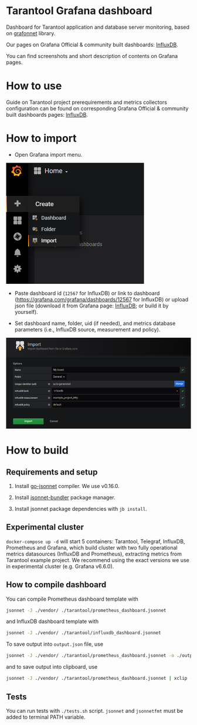 # Tarantool Grafana dashboard

Dashboard for Tarantool application and database server monitoring, based on [grafonnet](https://github.com/grafana/grafonnet-lib) library.

Our pages on Grafana Official & community built dashboards: [InfluxDB](https://grafana.com/grafana/dashboards/12567).

You can find screenshots and short description of contents on Grafana pages.

# How to use

Guide on Tarantool project prerequirements and metrics collectors configuration can be found on corresponding Grafana Official & community built dashboards pages: [InfluxDB](https://grafana.com/grafana/dashboards/12567).

# How to import

* Open Grafana import menu.

![Grafana import button in v6.6.0](./docs/grafana_import_v6.png)

* Paste dashboard id (`12567` for InfluxDB) or link to dashboard (https://grafana.com/grafana/dashboards/12567 for InfluxDB) or upload json file (download it from Grafana page: [InfluxDB](https://grafana.com/grafana/dashboards/12567); or build it by yourself).

* Set dashboard name, folder, uid (if needed), and metrics database parameters (i.e., InfluxDB source, measurement and policy).

![Grafana import setup in v6.6.0 for InfluxDB](./docs/grafana_import_setup_v6.png)

# How to build

## Requirements and setup

1. Install [go-jsonnet](https://github.com/google/go-jsonnet) compiler. We use v0.16.0. 

1. Install [jsonnet-bundler](https://github.com/jsonnet-bundler/jsonnet-bundler) package manager.

1. Install jsonnet package dependencies with ```jb install```.

## Experimental cluster

```docker-compose up -d``` will start 5 containers: Tarantool, Telegraf, InfluxDB, Prometheus and Grafana, which build cluster with two fully operational metrics datasources (InfluxDB and Prometheus), extracting metrics from Tarantool example project. We recommend using the exact versions we use in experimental cluster (e.g. Grafana v6.6.0). 

## How to compile dashboard

You can compile Prometheus dashboard template with
```bash
jsonnet -J ./vendor/ ./tarantool/prometheus_dashboard.jsonnet
```
and InfluxDB dashboard template with
```bash
jsonnet -J ./vendor/ ./tarantool/influxdb_dashboard.jsonnet
```

To save output into `output.json` file, use
```bash
jsonnet -J ./vendor/ ./tarantool/prometheus_dashboard.jsonnet -o ./output.json
```
and to save output into clipboard, use
```bash
jsonnet -J ./vendor/ ./tarantool/prometheus_dashboard.jsonnet | xclip -selection clipboard
```

## Tests

You can run tests with `./tests.sh` script. `jsonnet` and `jsonnetfmt` must be added to terminal PATH variable.
